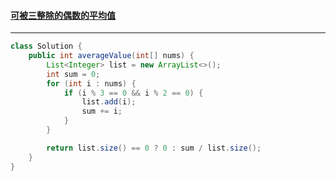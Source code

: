 #### <a href="https://leetcode.cn/problems/average-value-of-even-numbers-that-are-divisible-by-three/">可被三整除的偶数的平均值</a>

-------------

```java
class Solution {
    public int averageValue(int[] nums) {
        List<Integer> list = new ArrayList<>();
        int sum = 0;
        for (int i : nums) {
            if (i % 3 == 0 && i % 2 == 0) {
                list.add(i);
                sum += i;
            }
        }

        return list.size() == 0 ? 0 : sum / list.size();
    }
}
```

